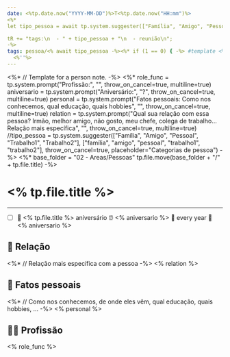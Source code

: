 ```yaml
---
date: <%tp.date.now("YYYY-MM-DD")%>T<%tp.date.now("HH:mm")%>
<%* 
let tipo_pessoa = await tp.system.suggester(["Família", "Amigo", "Pessoal", "Trabalho1", "Trabalho2"], ["família", "amigo", "pessoal", "trabalho1", "trabalho2"], throw_on_cancel=true, placeholder="Categorias de pessoa");

tR += "tags:\n  - " + tipo_pessoa + "\n  - reunião\n";
-%>
tags: pessoa/<% await tipo_pessoa -%><%* if (1 == 0) { -%> #template <%* } %>
  <%''%>
---
```

<%* 
    // Template for a person note.
-%>
<%*
    role_func = tp.system.prompt("Profissão:", "", throw_on_cancel=true, multiline=true)
    aniversario = tp.system.prompt("Aniversário:", "?", throw_on_cancel=true, multiline=true)
    personal = tp.system.prompt("Fatos pessoais: Como nos conhecemos, qual educação, quais hobbies", "", throw_on_cancel=true, multiline=true)
    relation = tp.system.prompt("Qual sua relação com essa pessoa? Irmão, melhor amigo, não gosto, meu chefe, colega de trabalho... Relação mais específica", "", throw_on_cancel=true, multiline=true)
    //tipo_pessoa = tp.system.suggester(["Família", "Amigo", "Pessoal", "Trabalho1", "Trabalho2"], ["família", "amigo", "pessoal", "trabalho1", "trabalho2"], throw_on_cancel=true, placeholder="Categorias de pessoa")
-%>
<%*
    base_folder = "02 - Areas/Pessoas"
    tp.file.move(base_folder + "/" + tp.file.title)
-%>
# <% tp.file.title %>

---

- [ ] 🎉 <% tp.file.title %> aniversário ⏰ <% aniversario %> 🔁 every year 📅 <% aniversario %> 
## 🤝 Relação

<%* 
    // Relação mais específica com a pessoa
-%>
<% relation %>

## 💁 Fatos pessoais

<%* 
    // Como nos conhecemos, de onde eles vêm, qual educação, quais hobbies, ...
-%>
<% personal %>

## 🧑‍🔧 Profissão

<% role_func %>
